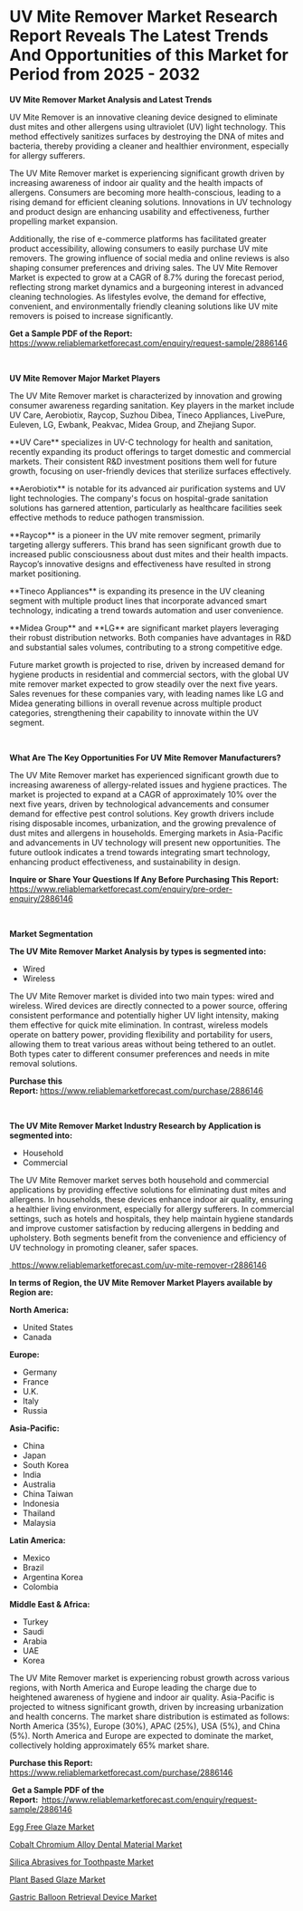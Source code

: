 <p><h1>UV Mite Remover Market Research Report Reveals The Latest Trends And Opportunities of this Market for Period from 2025 - 2032</h1></p><p><strong>UV Mite Remover Market Analysis and Latest Trends</strong></p>
<p><p>UV Mite Remover is an innovative cleaning device designed to eliminate dust mites and other allergens using ultraviolet (UV) light technology. This method effectively sanitizes surfaces by destroying the DNA of mites and bacteria, thereby providing a cleaner and healthier environment, especially for allergy sufferers.</p><p>The UV Mite Remover market is experiencing significant growth driven by increasing awareness of indoor air quality and the health impacts of allergens. Consumers are becoming more health-conscious, leading to a rising demand for efficient cleaning solutions. Innovations in UV technology and product design are enhancing usability and effectiveness, further propelling market expansion.</p><p>Additionally, the rise of e-commerce platforms has facilitated greater product accessibility, allowing consumers to easily purchase UV mite removers. The growing influence of social media and online reviews is also shaping consumer preferences and driving sales. The UV Mite Remover Market is expected to grow at a CAGR of 8.7% during the forecast period, reflecting strong market dynamics and a burgeoning interest in advanced cleaning technologies. As lifestyles evolve, the demand for effective, convenient, and environmentally friendly cleaning solutions like UV mite removers is poised to increase significantly.</p></p>
<p><strong>Get a Sample PDF of the Report:&nbsp;</strong> <a href="https://www.reliablemarketforecast.com/enquiry/request-sample/2886146?utm_campaign=950&utm_medium=2&utm_source=Github&utm_content=ia&utm_term=13032025&utm_id=uv-mite-remover">https://www.reliablemarketforecast.com/enquiry/request-sample/2886146</a></p>
<p>&nbsp;</p>
<p><strong>UV Mite Remover Major Market Players</strong></p>
<p><p>The UV Mite Remover market is characterized by innovation and growing consumer awareness regarding sanitation. Key players in the market include UV Care, Aerobiotix, Raycop, Suzhou Dibea, Tineco Appliances, LivePure, Euleven, LG, Ewbank, Peakvac, Midea Group, and Zhejiang Supor. </p><p>**UV Care** specializes in UV-C technology for health and sanitation, recently expanding its product offerings to target domestic and commercial markets. Their consistent R&D investment positions them well for future growth, focusing on user-friendly devices that sterilize surfaces effectively.</p><p>**Aerobiotix** is notable for its advanced air purification systems and UV light technologies. The company's focus on hospital-grade sanitation solutions has garnered attention, particularly as healthcare facilities seek effective methods to reduce pathogen transmission.</p><p>**Raycop** is a pioneer in the UV mite remover segment, primarily targeting allergy sufferers. This brand has seen significant growth due to increased public consciousness about dust mites and their health impacts. Raycop’s innovative designs and effectiveness have resulted in strong market positioning.</p><p>**Tineco Appliances** is expanding its presence in the UV cleaning segment with multiple product lines that incorporate advanced smart technology, indicating a trend towards automation and user convenience.</p><p>**Midea Group** and **LG** are significant market players leveraging their robust distribution networks. Both companies have advantages in R&D and substantial sales volumes, contributing to a strong competitive edge.</p><p>Future market growth is projected to rise, driven by increased demand for hygiene products in residential and commercial sectors, with the global UV mite remover market expected to grow steadily over the next five years. Sales revenues for these companies vary, with leading names like LG and Midea generating billions in overall revenue across multiple product categories, strengthening their capability to innovate within the UV segment.</p></p>
<p>&nbsp;</p>
<p><strong>What Are The Key Opportunities For UV Mite Remover Manufacturers?</strong></p>
<p><p>The UV Mite Remover market has experienced significant growth due to increasing awareness of allergy-related issues and hygiene practices. The market is projected to expand at a CAGR of approximately 10% over the next five years, driven by technological advancements and consumer demand for effective pest control solutions. Key growth drivers include rising disposable incomes, urbanization, and the growing prevalence of dust mites and allergens in households. Emerging markets in Asia-Pacific and advancements in UV technology will present new opportunities. The future outlook indicates a trend towards integrating smart technology, enhancing product effectiveness, and sustainability in design.</p></p>
<p><strong>Inquire or Share Your Questions If Any Before Purchasing This Report:</strong> <a href="https://www.reliablemarketforecast.com/enquiry/pre-order-enquiry/2886146?utm_campaign=950&utm_medium=2&utm_source=Github&utm_content=ia&utm_term=13032025&utm_id=uv-mite-remover">https://www.reliablemarketforecast.com/enquiry/pre-order-enquiry/2886146</a></p>
<p>&nbsp;</p>
<p><strong>Market Segmentation</strong></p>
<p><strong>The UV Mite Remover Market Analysis by types is segmented into:</strong></p>
<p><ul><li>Wired</li><li>Wireless</li></ul></p>
<p><p>The UV Mite Remover market is divided into two main types: wired and wireless. Wired devices are directly connected to a power source, offering consistent performance and potentially higher UV light intensity, making them effective for quick mite elimination. In contrast, wireless models operate on battery power, providing flexibility and portability for users, allowing them to treat various areas without being tethered to an outlet. Both types cater to different consumer preferences and needs in mite removal solutions.</p></p>
<p><strong>Purchase this Report:&nbsp;</strong><a href="https://www.reliablemarketforecast.com/purchase/2886146?utm_campaign=950&utm_medium=2&utm_source=Github&utm_content=ia&utm_term=13032025&utm_id=uv-mite-remover">https://www.reliablemarketforecast.com/purchase/2886146</a></p>
<p>&nbsp;</p>
<p><strong>The UV Mite Remover Market Industry Research by Application is segmented into:</strong></p>
<p><ul><li>Household</li><li>Commercial</li></ul></p>
<p><p>The UV Mite Remover market serves both household and commercial applications by providing effective solutions for eliminating dust mites and allergens. In households, these devices enhance indoor air quality, ensuring a healthier living environment, especially for allergy sufferers. In commercial settings, such as hotels and hospitals, they help maintain hygiene standards and improve customer satisfaction by reducing allergens in bedding and upholstery. Both segments benefit from the convenience and efficiency of UV technology in promoting cleaner, safer spaces.</p></p>
<p><a href="https://www.reliablemarketforecast.com/uv-mite-remover-r2886146?utm_campaign=950&utm_medium=2&utm_source=Github&utm_content=ia&utm_term=13032025&utm_id=uv-mite-remover">&nbsp;https://www.reliablemarketforecast.com/uv-mite-remover-r2886146</a></p>
<p><strong>In terms of Region, the UV Mite Remover Market Players available by Region are:</strong></p>
<p>
    <p> <strong> North America: </strong>
        <ul>
            <li>United States</li>
            <li>Canada</li>
        </ul>
        </p> 
    <p> <strong> Europe: </strong>
        <ul>
            <li>Germany</li>
            <li>France</li>
            <li>U.K.</li>
            <li>Italy</li>
            <li>Russia</li>
        </ul>
        </p> 
    <p> <strong> Asia-Pacific: </strong>
        <ul>
            <li>China</li>
            <li>Japan</li>
            <li>South Korea</li>
            <li>India</li>
            <li>Australia</li>
            <li>China Taiwan</li>
            <li>Indonesia</li>
            <li>Thailand</li>
            <li>Malaysia</li>
        </ul>
        </p> 
    <p> <strong> Latin America: </strong>
        <ul>
            <li>Mexico</li>
            <li>Brazil</li>
            <li>Argentina Korea</li>
            <li>Colombia</li>
        </ul>
        </p> 
    <p> <strong> Middle East & Africa: </strong>
        <ul>
            <li>Turkey</li>
            <li>Saudi</li>
            <li>Arabia</li>
            <li>UAE</li>
            <li>Korea</li>
        </ul>
    </p>
    </p>
<p><p>The UV Mite Remover market is experiencing robust growth across various regions, with North America and Europe leading the charge due to heightened awareness of hygiene and indoor air quality. Asia-Pacific is projected to witness significant growth, driven by increasing urbanization and health concerns. The market share distribution is estimated as follows: North America (35%), Europe (30%), APAC (25%), USA (5%), and China (5%). North America and Europe are expected to dominate the market, collectively holding approximately 65% market share.</p></p>
<p><strong>Purchase this Report: </strong><a href="https://www.reliablemarketforecast.com/purchase/2886146?utm_campaign=950&utm_medium=2&utm_source=Github&utm_content=ia&utm_term=13032025&utm_id=uv-mite-remover">https://www.reliablemarketforecast.com/purchase/2886146</a></p>
<p>&nbsp;<strong>Get a Sample PDF of the Report:&nbsp;&nbsp;</strong><a href="https://www.reliablemarketforecast.com/enquiry/request-sample/2886146?utm_campaign=950&utm_medium=2&utm_source=Github&utm_content=ia&utm_term=13032025&utm_id=uv-mite-remover">https://www.reliablemarketforecast.com/enquiry/request-sample/2886146</a></p>
<p><strong></strong></p>
<p><p><a href="https://github.com/stohllaackdw/Market-Research-Report-List-1/blob/main/egg-free-glaze-market.md?utm_campaign=950&utm_medium=2&utm_source=Github&utm_content=ia&utm_term=13032025&utm_id=uv-mite-remover">Egg Free Glaze Market</a></p><p><a href="https://github.com/ridchycarlas/Market-Research-Report-List-1/blob/main/cobalt-chromium-alloy-dental-material-market.md?utm_campaign=950&utm_medium=2&utm_source=Github&utm_content=ia&utm_term=13032025&utm_id=uv-mite-remover">Cobalt Chromium Alloy Dental Material Market</a></p><p><a href="https://github.com/fabinbuddygc/Market-Research-Report-List-1/blob/main/silica-abrasives-for-toothpaste-market.md?utm_campaign=950&utm_medium=2&utm_source=Github&utm_content=ia&utm_term=13032025&utm_id=uv-mite-remover">Silica Abrasives for Toothpaste Market</a></p><p><a href="https://github.com/catlowdarcys/Market-Research-Report-List-1/blob/main/plant-based-glaze-market.md?utm_campaign=950&utm_medium=2&utm_source=Github&utm_content=ia&utm_term=13032025&utm_id=uv-mite-remover">Plant Based Glaze Market</a></p><p><a href="https://github.com/bramsklizas/Market-Research-Report-List-1/blob/main/gastric-balloon-retrieval-device-market.md?utm_campaign=950&utm_medium=2&utm_source=Github&utm_content=ia&utm_term=13032025&utm_id=uv-mite-remover">Gastric Balloon Retrieval Device Market</a></p></p>
